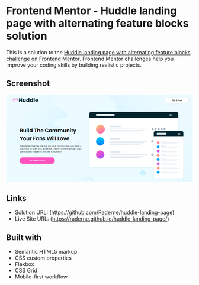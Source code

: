 # Frontend Mentor - Huddle landing page with alternating feature blocks solution

This is a solution to the [Huddle landing page with alternating feature blocks challenge on Frontend Mentor](https://www.frontendmentor.io/challenges/huddle-landing-page-with-alternating-feature-blocks-5ca5f5981e82137ec91a5100). Frontend Mentor challenges help you improve your coding skills by building realistic projects. 

## Screenshot
![](huddle.png)

## Links
- Solution URL: (https://github.com/Raderne/huddle-landing-page)
- Live Site URL: (https://raderne.github.io/huddle-landing-page/)

## Built with

- Semantic HTML5 markup
- CSS custom properties
- Flexbox
- CSS Grid
- Mobile-first workflow